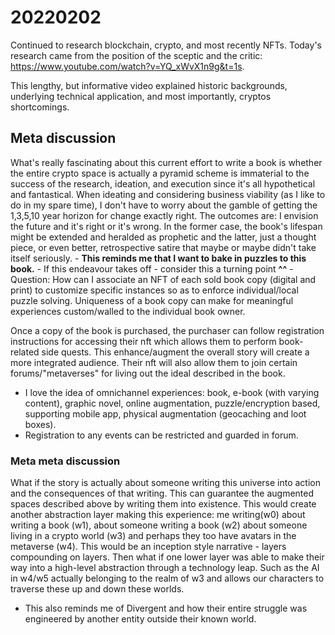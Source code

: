 # 20220202

Continued to research blockchain, crypto, and most recently NFTs. Today's research came from the position of the sceptic and the critic: https://www.youtube.com/watch?v=YQ_xWvX1n9g&t=1s.

This lengthy, but informative video explained historic backgrounds, underlying technical application, and most importantly, cryptos shortcomings.

## Meta discussion
What's really fascinating about this current effort to write a book is whether the entire crypto space is actually a pyramid scheme is immaterial to the success of the research, ideation, and execution since it's all hypothetical and fantastical. When ideating and considering business viability (as I like to do in my spare time), I don't have to worry about the gamble of getting the 1,3,5,10 year horizon for change exactly right. The outcomes are: I envision the future and it's right or it's wrong. In the former case, the book's lifespan might be extended and heralded as prophetic and the latter, just a thought piece, or even better, retrospective satire that maybe or maybe didn't take itself seriously.
    - <b>This reminds me that I want to bake in puzzles to this book.</b>
        -   If this endeavour takes off - consider this a turning point <b>^^</b>
    - Question: How can I associate an NFT of each sold book copy (digital and print) to customize specific instances so as to enforce individual/local puzzle solving. Uniqueness of a book copy can make for meaningful experiences custom/walled to the individual book owner.

Once a copy of the book is purchased, the purchaser can follow registration instructions for accessing their nft which allows them to perform book-related side quests. This enhance/augment the overall story will create a more integrated audience. Their nft will also allow them to join certain forums/"metaverses" for living out the ideal described in the book.
- I love the idea of omnichannel experiences: book, e-book (with varying content), graphic novel, online augmentation, puzzle/encryption based, supporting mobile app, physical augmentation (geocaching and loot boxes).
- Registration to any events can be restricted and guarded in forum.

### Meta meta discussion
What if the story is actually about someone writing this universe into action and the consequences of that writing. This can guarantee the augmented spaces described above by writing them into existence. This would create another abstraction layer making this experience: me writing(w0) about writing a book (w1), about someone writing a book (w2) about someone living in a crypto world (w3) and perhaps they too have avatars in the metaverse (w4). This would be an inception style narrative - layers compounding on layers. Then what if one lower layer was able to make their way into a high-level abstraction through a technology leap. Such as the AI in w4/w5 actually belonging to the realm of w3 and allows our characters to traverse these up and down these worlds.
- This also reminds me of Divergent and how their entire struggle was engineered by another entity outside their known world.
